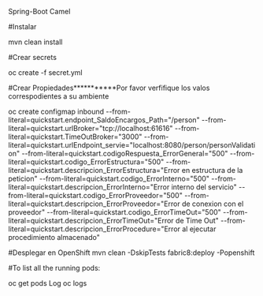 Spring-Boot Camel

#Instalar

mvn clean install

#Crear secrets

oc create -f secret.yml

#Crear Propiedades***********Por favor verfifique los valos correspodientes a su ambiente

oc create configmap inbound --from-literal=quickstart.endpoint_SaldoEncargos_Path="/person" --from-literal=quickstart.urlBroker="tcp://localhost:61616" --from-literal=quickstart.TimeOutBroker="3000" --from-literal=quickstart.urlEndpoint_servie="localhost:8080/person/personValidation" --from-literal=quickstart.codigoRespuesta_ErrorGeneral="500" --from-literal=quickstart.codigo_ErrorEstructura="500" --from-literal=quickstart.descripcion_ErrorEstructura="Error en estructura de la peticion" --from-literal=quickstart.codigo_ErrorInterno="500" --from-literal=quickstart.descripcion_ErrorInterno="Error interno del servicio" --from-literal=quickstart.codigo_ErrorProveedor="500" --from-literal=quickstart.descripcion_ErrorProveedor="Error de conexion con el proveedor" --from-literal=quickstart.codigo_ErrorTimeOut="500" --from-literal=quickstart.descripcion_ErrorTimeOut="Error de Time Out" --from-literal=quickstart.descripcion_ErrorProcedure="Error al ejecutar procedimiento almacenado"

#Desplegar en OpenShift
mvn clean -DskipTests fabric8:deploy -Popenshift

#To list all the running pods:

oc get pods
Log oc logs